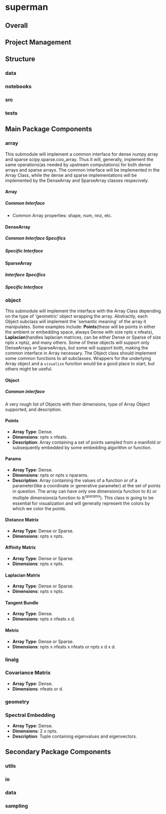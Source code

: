 # superman

## Overall

## Project Management

## Structure

### data

### notebooks

### src

### tests

## Main Package Components

### array

This submodule will implement a common interface for dense numpy array and sparse scipy.sparse.coo_array.
Thus it will, generally, implement the same operations(as needed by upstream computations) for both dense arrays and
sparse arrays.
The common interface will be implemented in the Array Class, while the dense and sparse implementations will be
implemented by the DenseArray and SparseArray classes respecively.

#### Array

##### Common Interface

- Common Array properties: shape, num, nnz, etc.

#### DenseArray

##### Common Interface Specifics

##### Specific Interface

#### SparseArray

##### Interface Specifics

##### Specific Interface

### object

This submodule will implement the interface with the Array Class depending on the type of 'geometric' object wrapping
the array.
Abstractly, each Object subclass will implement the 'semantic meaning' of the array it manipulates.
Some examples include: **Points**(these will be points in either the ambient or embedding space, always Dense with size
npts x nfeats), **Laplacian**(handles laplacian matrices, can be either Dense or Sparse of size npts x npts), and many
others.
Some of these objects will support only DenseArrays or SparseArrays, but some will support both, making the common
interface in Array necessary.
The Object class should implement some common functions to all subclasses. Wrappers for the underlying Array object and
a `visualize` function would be a good place to start, but others might be useful.

#### Object

##### Common interface

A very rough list of Objects with their dimensions, type of Array Object supported, and description.

#### Points

- **Array Type**: Dense.
- **Dimensions**: npts x nfeats.
- **Description**: Array containing a set of points sampled from a manifold or subsequently embedded by some embedding
  algorithm or function.

#### Params

- **Array Type**: Dense.
- **Dimensions**: npts or npts x nparams.
- **Description**: Array containing the values of a function or of a parameter(like a coordinate or generative
  parameter) at the set of points in question.
  The array can have only one dimension(a function to $\mathbb{R}$) or multiple dimensions(a function to
  $\mathbb{R}^{nparams}$).
  This class is going to be essential for visualization and will generally represent the colors by which we color the
  points.

#### Distance Matrix

- **Array Type**: Dense or Sparse.
- **Dimensions**: npts x npts.

#### Affinity Matrix

- **Array Type**: Dense or Sparse.
- **Dimensions**: npts x npts.

#### Laplacian Matrix

- **Array Type**: Dense or Sparse.
- **Dimensions**: npts x npts.

#### Tangent Bundle

- **Array Type**: Dense.
- **Dimensions**: npts x nfeats x d.

#### Metric

- **Array Type**: Dense or Sparse.
- **Dimensions**: npts x nfeats x nfeats or npts x d x d.

### linalg

### Covariance Matrix

- **Array Type**: Dense.
- **Dimensions**: nfeats or d.

### geometry

### Spectral Embedding

- **Array Type**: Dense.
- **Dimensions**: 2 x npts.
- **Description**: Tuple containing eigenvalues and eigenvectors.

## Secondary Package Components

### utils

### io

### data

### sampling

